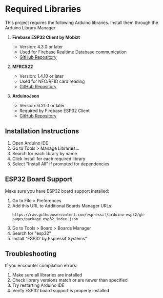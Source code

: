 # Required Libraries

This project requires the following Arduino libraries. Install them through the Arduino Library Manager:

1. **Firebase ESP32 Client by Mobizt**
   - Version: 4.3.0 or later
   - Used for Firebase Realtime Database communication
   - [GitHub Repository](https://github.com/mobizt/Firebase-ESP32)

2. **MFRC522**
   - Version: 1.4.10 or later
   - Used for NFC/RFID card reading
   - [GitHub Repository](https://github.com/miguelbalboa/rfid)

3. **ArduinoJson**
   - Version: 6.21.0 or later
   - Required by Firebase ESP32 Client
   - [GitHub Repository](https://github.com/bblanchon/ArduinoJson)

## Installation Instructions

1. Open Arduino IDE
2. Go to Tools > Manage Libraries...
3. Search for each library by name
4. Click Install for each required library
5. Select "Install All" if prompted for dependencies

## ESP32 Board Support

Make sure you have ESP32 board support installed:

1. Go to File > Preferences
2. Add this URL to Additional Boards Manager URLs:
   ```
   https://raw.githubusercontent.com/espressif/arduino-esp32/gh-pages/package_esp32_index.json
   ```
3. Go to Tools > Board > Boards Manager
4. Search for "esp32"
5. Install "ESP32 by Espressif Systems"

## Troubleshooting

If you encounter compilation errors:
1. Make sure all libraries are installed
2. Check library versions match or are newer than specified
3. Try restarting Arduino IDE
4. Verify ESP32 board support is properly installed 
